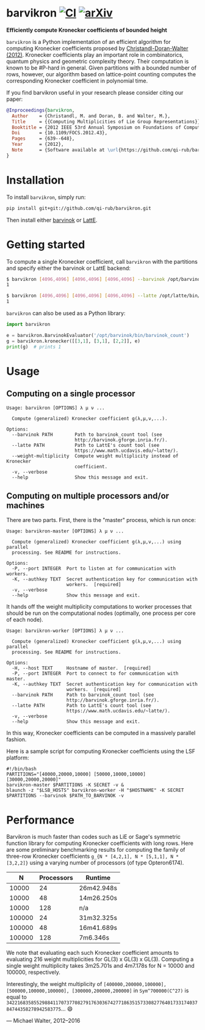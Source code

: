 # barvikron [![CI](https://github.com/qi-rub/barvikron/actions/workflows/ci.yml/badge.svg)](https://github.com/qi-rub/barvikron/actions/workflows/ci.yml) [![arXiv](http://img.shields.io/badge/arXiv-1204.4379-blue.svg?style=flat)](http://arxiv.org/abs/1204.4379)

**Efficiently compute Kronecker coefficients of bounded height**

`barvikron` is a Python implementation of an efficient algorithm for computing Kronecker coefficients proposed by [Christandl-Doran-Walter (2012)](http://arxiv.org/abs/1204.4379). Kronecker coefficients play an important role in combinatorics, quantum physics and geometric complexity theory. Their computation is known to be #P-hard in general. Given partitions with a bounded number of rows, however, our algorithm based on lattice-point counting computes the corresponding Kronecker coefficient in polynomial time.

If you find barvikron useful in your research please consider citing our paper:
```bibtex
@Inproceedings{barvikron,
  Author    = {Christandl, M. and Doran, B. and Walter, M.},
  Title     = {{Computing Multiplicities of Lie Group Representations}},
  Booktitle = {2012 IEEE 53rd Annual Symposium on Foundations of Computer Science (FOCS)},
  Doi       = {10.1109/FOCS.2012.43},
  Pages     = {639--648},
  Year      = {2012},
  Note      = {Software available at \url{https://github.com/qi-rub/barvikron/}.},
}
```

# Installation

To install `barvikron`, simply run:
```bash
pip install git+git://github.com/qi-rub/barvikron.git
```
Then install either [barvinok](https://barvinok.sourceforge.io) or [LattE](https://www.math.ucdavis.edu/~latte/).

# Getting started

To compute a single Kronecker coefficient, call `barvikron` with the partitions and specify either the barvinok or LattE backend:
```bash
$ barvikron [4096,4096] [4096,4096] [4096,4096] --barvinok /opt/barvinok/bin/barvinok_count
1

$ barvikron [4096,4096] [4096,4096] [4096,4096] --latte /opt/latte/bin/count
1
```

`barvikron` can also be used as a Python library:
```python
import barvikron

e = barvikron.BarvinokEvaluator('/opt/barvinok/bin/barvinok_count')
g = barvikron.kronecker([[3,1], [3,1], [2,2]], e)
print(g)  # prints 1
```

# Usage

## Computing on a single processor

```
Usage: barvikron [OPTIONS] λ μ ν ...

  Compute (generalized) Kronecker coefficient g(λ,μ,ν,...).

Options:
  --barvinok PATH        Path to barvinok_count tool (see
                         http://barvinok.gforge.inria.fr/).
  --latte PATH           Path to LattE's count tool (see
                         https://www.math.ucdavis.edu/~latte/).
  --weight-multiplicity  Compute weight multiplicity instead of Kronecker
                         coefficient.
  -v, --verbose
  --help                 Show this message and exit.
```

## Computing on multiple processors and/or machines

There are two parts. First, there is the "master" process, which is run once:
```
Usage: barvikron-master [OPTIONS] λ μ ν ...

  Compute (generalized) Kronecker coefficient g(λ,μ,ν,...) using parallel
  processing. See README for instructions.

Options:
  -P, --port INTEGER  Port to listen at for communication with workers.
  -K, --authkey TEXT  Secret authentication key for communication with
                      workers.  [required]
  -v, --verbose
  --help              Show this message and exit.
```
It hands off the weight multiplicity computations to worker processes that should be run on the computational nodes (optimally, one process per core of each node).
```
Usage: barvikron-worker [OPTIONS] λ μ ν ...

  Compute (generalized) Kronecker coefficient g(λ,μ,ν,...) using parallel
  processing. See README for instructions.

Options:
  -H, --host TEXT     Hostname of master.  [required]
  -P, --port INTEGER  Port to connect to for communication with master.
  -K, --authkey TEXT  Secret authentication key for communication with
                      workers.  [required]
  --barvinok PATH     Path to barvinok_count tool (see
                      http://barvinok.gforge.inria.fr/).
  --latte PATH        Path to LattE's count tool (see
                      https://www.math.ucdavis.edu/~latte/).
  -v, --verbose
  --help              Show this message and exit.
```
In this way, Kronecker coefficients can be computed in a massively parallel fashion.

Here is a sample script for computing Kronecker coefficients using the LSF platform:
```
#!/bin/bash
PARTITIONS="[40000,20000,10000] [50000,10000,10000] [30000,20000,20000]"
barvikron-master $PARTITIONS -K SECRET -v &
blaunch -z "$LSB_HOSTS" barvikron-worker -H "$HOSTNAME" -K SECRET $PARTITIONS --barvinok $PATH_TO_BARVINOK -v
```

# Performance

Barvikron is much faster than codes such as LiE or Sage's symmetric function library for computing Kronecker coefficients with long rows. Here are some preliminary benchmarking results for computing the family of three-row Kronecker coefficients `g_{N * [4,2,1], N * [5,1,1], N * [3,2,2]}` using a varying number of processors (of type Opteron6174).

| N | Processors | Runtime |
| ------- | --- | ---------- |
|  10000  |  24 | 26m42.948s |
|  10000  |	 48	| 14m26.250s |
|  10000	| 128	|  n/a       |
| 100000	|  24	| 31m32.325s |
| 100000	|  48	| 16m41.689s |
| 100000	| 128 |	 7m6.346s  |


We note that evaluating each such Kronecker coefficient amounts to evaluating 216 weight multiplicities for GL(3) x GL(3) x GL(3). Computing a single weight multiplicity takes 3m25.701s and 4m7.178s for N = 10000 and 100000, respectively.

Interestingly, the weight multiplicity of `[400000,200000,100000], [500000,100000,100000], [300000,200000,200000]` in `Sym^700000(C^27)` is equal to `342216835855298841170737708279176303674277186351573308277640173317403784744358278942583775`... :smile:

— Michael Walter, 2012–2016
